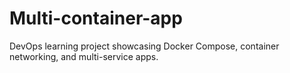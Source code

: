 # Multi-container-app
DevOps learning project showcasing Docker Compose, container networking, and multi-service apps.
